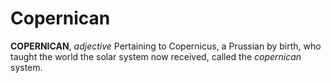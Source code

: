 # Copernican

**COPERNICAN**, _adjective_ Pertaining to Copernicus, a Prussian by birth, who taught the world the solar system now received, called the _copernican_ system.
